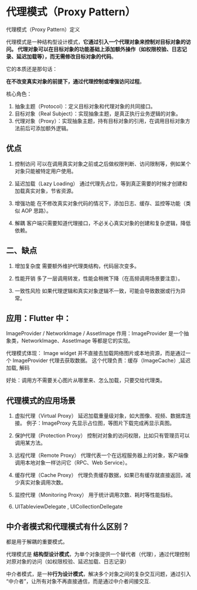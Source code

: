 # 代理模式（Proxy Pattern）

代理模式（Proxy Pattern）定义

代理模式是一种结构型设计模式，**它通过引入一个代理对象来控制对目标对象的访问。
代理对象可以在目标对象的功能基础上添加额外操作（如权限校验、日志记录、延迟加载等），而无需修改目标对象的代码**。

它的本质还是那句话：

**在不改变真实对象的前提下，通过代理控制或增强访问过程**。

核心角色：
1. 抽象主题（Protocol）：定义目标对象和代理对象的共同接口。
2. 目标对象（Real Subject）：实现抽象主题，是真正执行业务逻辑的对象。
3. 代理对象（Proxy）：实现抽象主题，持有目标对象的引用，在调用目标对象方法前后可添加额外逻辑。

## 优点
1. 控制访问
可以在调用真实对象之前或之后做权限判断、访问限制等，例如某个对象只能被特定用户使用。

2. 延迟加载（Lazy Loading）
通过代理先占位，等到真正需要的时候才创建和加载真实对象，节省资源。

3. 增强功能
在不修改真实对象代码的情况下，添加日志、缓存、监控等功能（类似 AOP 思路）。

4. 解耦
客户端只需要知道代理接口，不必关心真实对象的创建和复杂逻辑，降低依赖。

## 二、缺点
1. 增加复杂度
需要额外维护代理类结构，代码层次变多。

2. 性能开销
多了一层调用转发，性能会稍微下降（在高频调用场景要注意）。

3. 一致性风险
如果代理逻辑和真实对象逻辑不一致，可能会导致数据或行为异常。

## 应用：Flutter 中：
ImageProvider / NetworkImage / AssetImage
作用：ImageProvider 是一个抽象类，NetworkImage、AssetImage 等都是它的实现。

代理模式体现：
Image widget 并不直接去加载网络图片或本地资源，而是通过一个 ImageProvider 代理去获取数据。
这个代理负责：缓存（ImageCache）,延迟加载, 解码

好处：调用方不需要关心图片从哪里来、怎么加载，只要交给代理类。

## 代理模式的应用场景
1. 虚拟代理（Virtual Proxy）
延迟加载重量级对象，如大图像、视频、数据库连接。
例子：ImageProxy 先显示占位图，等图片下载完成再显示真图。

2. 保护代理（Protection Proxy）
控制对对象的访问权限，比如只有管理员可以调用某方法。

3. 远程代理（Remote Proxy）
代理代表一个在远程服务器上的对象，客户端像调用本地对象一样访问它（RPC、Web Service）。

4. 缓存代理（Cache Proxy）
代理负责缓存数据，如果已有缓存就直接返回，减少真实对象调用次数。

5. 监控代理（Monitoring Proxy）
用于统计调用次数、耗时等性能指标。

6. UITableviewDelegate , UICollectionDellegate

## 中介者模式和代理模式有什么区别？
都是用于解耦的重要模式。

代理模式是 **结构型设计模式**，为单个对象提供一个替代者（代理），通过代理控制对原对象的访问（如权限校验、延迟加载、日志记录）

中介者模式，是一种**行为设计模式**，解决多个对象之间的复杂交互问题，通过引入 “中介者”，让所有对象不再直接通信，而是通过中介者间接交互.

